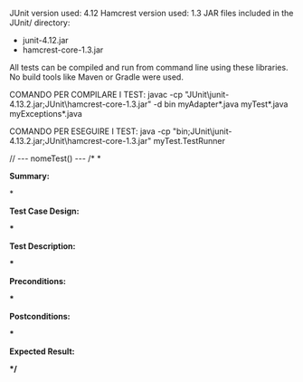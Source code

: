JUnit version used: 4.12
Hamcrest version used: 1.3
JAR files included in the JUnit/ directory:
- junit-4.12.jar
- hamcrest-core-1.3.jar

All tests can be compiled and run from command line using these libraries.
No build tools like Maven or Gradle were used.


COMANDO PER COMPILARE I TEST:
javac -cp "JUnit\junit-4.13.2.jar;JUnit\hamcrest-core-1.3.jar" -d bin myAdapter\*.java myTest\*.java myExceptions\*.java

COMANDO PER ESEGUIRE I TEST:
java -cp "bin;JUnit\junit-4.13.2.jar;JUnit\hamcrest-core-1.3.jar" myTest.TestRunner


// --- nomeTest() ---
    /*
     * <p><b>Summary:</b> <p>
     * <p><b>Test Case Design:<b> <p>
     * <p><b>Test Description:<b> <p>
     * <p><b>Preconditions:<b> <p>
     * <p><b>Postconditions:<b> <p>
     * <p><b>Expected Result:<b> <p>
     */